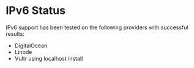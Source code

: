 # IPv6 Status

IPv6 support has been tested on the following providers with successful results:

 - DigitalOcean
 - Linode
 - Vultr using localhost install
